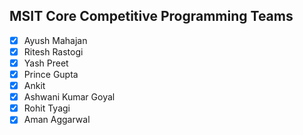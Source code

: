 ## MSIT Core Competitive Programming Teams
- [x] Ayush Mahajan  
- [x] Ritesh Rastogi
- [x] Yash Preet
- [x] Prince Gupta
- [x] Ankit
- [x] Ashwani Kumar Goyal
- [x] Rohit Tyagi
- [x] Aman Aggarwal
